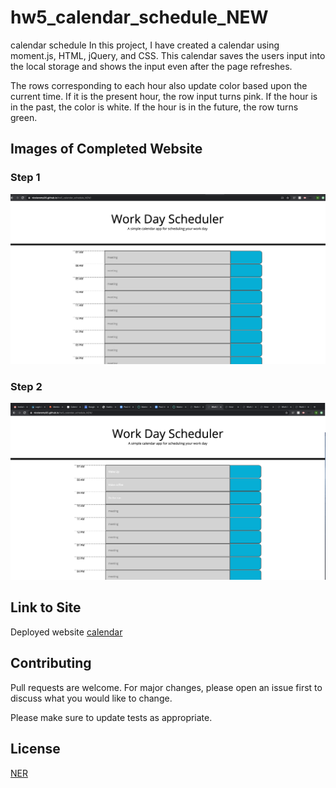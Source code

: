 # hw5_calendar_schedule_NEW
calendar schedule 
In this project, I have created a calendar using moment.js, HTML, jQuery, and CSS. This calendar saves the users input into the local storage and shows the input even after the page refreshes. 

The rows corresponding to each hour also update color based upon the current time. If it is the present hour, the row input turns pink. If the hour is in the past, the color is white. If the hour is in the future, the row turns green. 


## Images of Completed Website 

### Step 1

![step 1](assests/step1.png)

### Step 2

![step 2](assests/step2.png)



## Link to Site

Deployed website [calendar](https://nicoleremy95.github.io/hw5_calendar_schedule_NEW//)

## Contributing
Pull requests are welcome. For major changes, please open an issue first to discuss what you would like to change.

Please make sure to update tests as appropriate.

## License
[NER](https://choosealicense.com/licenses/mit/)